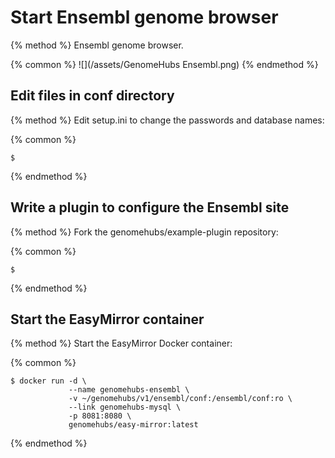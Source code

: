 # Start Ensembl genome browser

{% method %}
Ensembl genome browser.

{% common %}
![](/assets/GenomeHubs Ensembl.png)
{% endmethod %}


## Edit files in conf directory

{% method %}
Edit setup.ini to change the passwords and database names:

{% common %}
```
$ 
```

{% endmethod %}


## Write a plugin to configure the Ensembl site

{% method %}
Fork the genomehubs/example-plugin repository:

{% common %}
```
$ 
```

{% endmethod %}






## Start the EasyMirror container

{% method %}
Start the EasyMirror Docker container:

{% common %}
```
$ docker run -d \
             --name genomehubs-ensembl \
             -v ~/genomehubs/v1/ensembl/conf:/ensembl/conf:ro \
             --link genomehubs-mysql \
             -p 8081:8080 \
             genomehubs/easy-mirror:latest
```

{% endmethod %}


